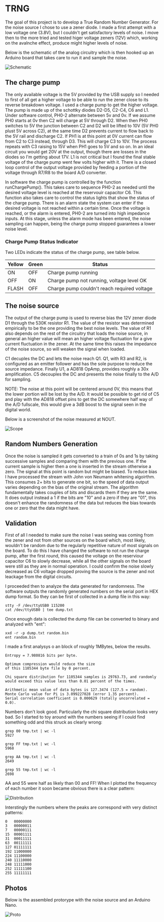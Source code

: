 
# TRNG #

The goal of this project is to develop a True Random Number Generator. For the noise source I chose to use a zener diode. I made a first attempt with a low voltage one (3.8V), but I couldn't get satisfactory levels of noise. I move then to the more tried and tested higer voltage zeners (12V) which, working on the avalnche effect, produce might higher levels of noise.

Below is the schematic of the analog circuitry which is then hooked up an Arduino board that takes care to run it and sample the noise. 

![Schematic](documentation/schematic2.png)

## The charge pump ##

The only available voltage is the 5V provided by the USB supply so I needed to first of all get a higher voltage to be able to run the zener close to its reverse breakdown voltage. I used a charge pump to get the higher voltage. The pump is made up of the schottky diodes D2-D5, C2-C4, C6 and L1. Under software control, PH0-2 alternate between 5v and 0v. If we assume PH0 starts at 0v then C2 will charge at 5V through D2. When then PH0 switches to 5V the junction between C2 and D2 will be lifted to 10V (5V PH0 plust 5V across C2), at the same time D2 prevents current to flow back to the 5V rail and discharge C2. If PH1 is at this point at 0V current can flow from C2 to C3 instead, through D3. This will charge C3 to 10V. The process repeats with C3 raising to 15V when PH1 goes to 5V and so on. In an ideal circuit you would get 20V at the output, though there are losses in the diodes so I'm getting about 17V. L1 is not critical but I found the final stable voltage of the charge pump went few volts higher with it. There is a closed loop control of the output voltage provided by feeding a portion of the voltage through R7/R8 to the board A/D converter.

In software the charge pump is controlled by the function runChargePump(). This takes care to sequence PH0-2 as needed until the desired voltage level is reached at the reservouir capacitor C6. This function also takes care to control the status lights that show the status of the charge pump. There is an alarm state the system can enter if the desired voltage is not reached within a certain time. Once the voltage is reached, or the alarm is entered, PH0-2 are turned into high impedance inputs. At this stage, unless the alarm mode has been entered, the noise sampling can happen, being the charge pump stopped guarantees a lower noise level.

### Charge Pump Status Indicator ###

Two LEDs indicate the status of the charge pump, see table below.

| Yellow | Green | Status                                      |
|--------|-------|---------------------------------------------|
| ON     | OFF   | Charge pump running                         |
| OFF    | ON    | Charge pump not running, voltage level OK   |
| FLASH  | OFF   | Charge pump couldn't reach required voltage |

## The noise source ##

The output of the charge pump is used to reverse bias the 12V zener diode D1 through the 530K resistor R1. The value of the resistor was determined empirically to be the one providing the best noise levels. The value of R1 also depends on the rest of the circuitry that loads the noise source, in general an higher value will mean an higher voltage fluctuation for a give current fluctuation in the zener. At the same time this raises the impedance of the noise source, so will weaken the signal when loaded. 

C1 decuples the DC and lets the noise reach Q1. Q1, with R3 and R2, is configured as an emitter follower and has the sole purpose to reduce the source impedance. Finally U1, a AD818 OpAmp, provides roughly a 30x amplification. C5 decouples the DC and presents the noise finally to the A/D for sampling.

NOTE: The noise at this point will be centered around 0V, this means that the lower portion will be lost by the A/D. It would be possible to get rid of C5 and play with the AD818 offset pins to get the DC somewhere half way of the A/D fullscale, this would give a 3dB boost to the signal seen in the digital world.

Below is a screenshot of the noise measured at NOUT.

![Scope](documentation/noise.png)

## Random Numbers Generation ##

Once the noise is sampled it gets converted to a train of 0s and 1s by taking successive samples and comparing them with the previous one. If the current sample is higher then a one is inserted in the stream otherwise a zero. The signal at this point is random but might be biased. To reduce bias I have processed the stream with John von Neumann whitening algoirthm. This consumes 2+ bits to generate one bit, so the speed of data output varies depending on the bias of the original stream. The algorithm fundamentally takes couples of bits and discards them if they are the same. It does output instead a 1 if the bits are "10" and a zero if they are "01", this doesn't enhance the randomness of the data but reduces the bias towards one or zero that the data might have.

## Validation ##

First of all I needed to make sure the noise I was seeing was coming from the zener and not from other sources on the board which, most likely, wouldn't be random due to the regularly repetitive nature of most signals on the board. To do this I have changed the software to not run the charge pump, after the first round, this caused the voltage on the reserviour capacitor C6 to slowly decrease, while all the other signals on the board were still as they are in normal operation. I could confirm the noise slowly decreased as C6 voltage dropped proving the source is the zener and not leackage from the digital circuits.

I proceeded then to analyze the data generated for randomness. The software outputs the randomly generated numbers on the serial port in HEX dump format. So they can be first of collected in a dump file in this way:

    stty -F /dev/ttyUSB0 115200
    cat /dev/ttyUSB0 | tee dump.txt

Once enough data is collected the dump file can be converted to binary and analyzed with "ent":

    xxd -r -p dump.txt random.bin
    ent random.bin

I made a first analysys o an block of roughly 1MBytes, below the results.

    Entropy = 7.980816 bits per byte.

    Optimum compression would reduce the size
    of this 1105344 byte file by 0 percent.

    Chi square distribution for 1105344 samples is 29763.73, and randomly
    would exceed this value less than 0.01 percent of the times.

    Arithmetic mean value of data bytes is 127.3474 (127.5 = random).
    Monte Carlo value for Pi is 3.099227028 (error 1.35 percent).
    Serial correlation coefficient is 0.000629 (totally uncorrelated = 0.0).

Numbers don't look good. Particularly the chi square distribution looks very bad. So I started to toy around with the numbers seeing if I could find something odd and this struck as clearly wrong:

    grep 00 tmp.txt | wc -l
    5927

    grep FF tmp.txt | wc -l
    5968
    
    grep AA tmp.txt | wc -l
    2649

    grep 55 tmp.txt | wc -l
    2698

AA and 55 were half as likely than 00 and FF! When I plotted the frequency of each number it soon became obvious there is a clear pattern:

![Distribution](documentation/distribution.png)

Interstingly the numbers where the peaks are correspond with very distinct patterns:

    0	00000000
    3	00000011
    7	00000111
    15	00001111
    31	00011111
    63	00111111
    127	01111111
    192	11000000
    224	11100000
    240	11110000
    248	11111000
    252	11111100
    255	11111111

## Photos ##

Below is the assembled protorype with the noise source and an Arduino Nano.

![Proto](documentation/proto2.png)
